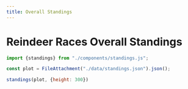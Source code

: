 ```yaml
---
title: Overall Standings
---
```


# Reindeer Races Overall Standings
```js
import {standings} from "./components/standings.js";
```

```js
const plot = FileAttachment("./data/standings.json").json();
```

```js
standings(plot, {height: 300})
```
